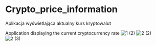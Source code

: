 # Crypto_price_information
Aplikacja wyświetlająca aktualny kurs kryptowalut

Application displaying the current cryptocurrency rate
![1 (2)](https://user-images.githubusercontent.com/58654924/193919512-bded4141-7943-47bf-8dce-04b91d2006d4.png)
![2 (2)](https://user-images.githubusercontent.com/58654924/193919555-bd01fdf6-4db7-4f30-89a2-e5cc4c28b2f4.png)
![2 (3)](https://user-images.githubusercontent.com/58654924/193919564-3696bb24-59a6-44a1-bb8a-0f8c4c9e200f.png)
